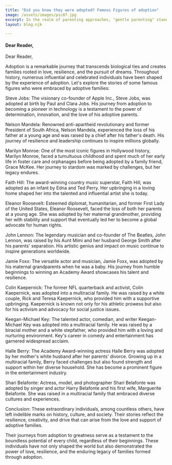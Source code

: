 ```yaml
---
title: "Did you know they were adopted? Famous Figures of adoption"
image: /assets/images/pic07.jpg
excerpt: In the realm of parenting approaches, "gentle parenting" stands as a philosophy centered on fostering a nurturing, respectful, and empathetic relationship between parents and children. 
layout: blog.njk

---
```



#### Dear Reader,
Dear Reader,

Adoption is a remarkable journey that transcends biological ties and creates families rooted in love, resilience, and the pursuit of dreams. Throughout history, numerous influential and celebrated individuals have been shaped by the experience of adoption. Let's explore the stories of some famous figures who were embraced by adoptive families:

Steve Jobs: The visionary co-founder of Apple Inc., Steve Jobs, was adopted at birth by Paul and Clara Jobs. His journey from adoption to becoming a pioneer in technology is a testament to the power of determination, innovation, and the love of his adoptive parents.

Nelson Mandela: Renowned anti-apartheid revolutionary and former President of South Africa, Nelson Mandela, experienced the loss of his father at a young age and was raised by a chief after his father's death. His journey of resilience and leadership continues to inspire millions globally.

Marilyn Monroe: One of the most iconic figures in Hollywood history, Marilyn Monroe, faced a tumultuous childhood and spent much of her early life in foster care and orphanages before being adopted by a family friend, Grace McKee. Her journey to stardom was marked by challenges, but her legacy endures.

Faith Hill: The award-winning country music superstar, Faith Hill, was adopted as an infant by Edna and Ted Perry. Her upbringing in a loving home shaped her into the talented and influential artist she is today.

Eleanor Roosevelt: Esteemed diplomat, humanitarian, and former First Lady of the United States, Eleanor Roosevelt, faced the loss of both her parents at a young age. She was adopted by her maternal grandmother, providing her with stability and support that eventually led her to become a global advocate for human rights.

John Lennon: The legendary musician and co-founder of The Beatles, John Lennon, was raised by his Aunt Mimi and her husband George Smith after his parents' separation. His artistic genius and impact on music continue to inspire generations worldwide.

Jamie Foxx: The versatile actor and musician, Jamie Foxx, was adopted by his maternal grandparents when he was a baby. His journey from humble beginnings to winning an Academy Award showcases his talent and resilience.

Colin Kaepernick: The former NFL quarterback and activist, Colin Kaepernick, was adopted into a multiracial family. He was raised by a white couple, Rick and Teresa Kaepernick, who provided him with a supportive upbringing. Kaepernick is known not only for his athletic prowess but also for his activism and advocacy for social justice issues.

Keegan-Michael Key: The talented actor, comedian, and writer Keegan-Michael Key was adopted into a multiracial family. He was raised by a biracial mother and a white stepfather, who provided him with a loving and nurturing environment. Key's career in comedy and entertainment has garnered widespread acclaim.

Halle Berry: The Academy Award-winning actress Halle Berry was adopted by her mother's white husband after her parents' divorce. Growing up in a multiracial family, Berry faced challenges but also found strength and support within her diverse household. She has become a prominent figure in the entertainment industry.

Shari Belafonte: Actress, model, and photographer Shari Belafonte was adopted by singer and actor Harry Belafonte and his first wife, Marguerite Belafonte. She was raised in a multiracial family that embraced diverse cultures and experiences.



Conclusion:
These extraordinary individuals, among countless others, have left indelible marks on history, culture, and society. Their stories reflect the resilience, creativity, and drive that can arise from the love and support of adoptive families.

Their journeys from adoption to greatness serve as a testament to the boundless potential of every child, regardless of their beginnings. These individuals have not only shaped the world but also demonstrated the power of love, resilience, and the enduring legacy of families formed through adoption.